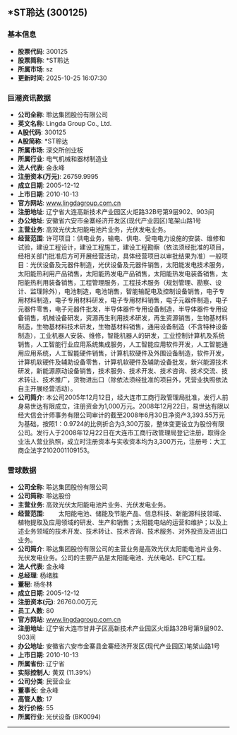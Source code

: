 ## *ST聆达 (300125)

### 基本信息

- **股票代码**: 300125
- **股票简称**: *ST聆达
- **所属市场**: sz
- **更新时间**: 2025-10-25 16:07:30

### 巨潮资讯数据

- **公司全称**: 聆达集团股份有限公司
- **英文名称**: Lingda Group Co., Ltd.
- **A股代码**: 300125
- **A股简称**: *ST聆达
- **所属市场**: 深交所创业板
- **所属行业**: 电气机械和器材制造业
- **法人代表**: 金永峰
- **注册资本(万元)**: 26759.9995
- **成立日期**: 2005-12-12
- **上市日期**: 2010-10-13
- **官方网站**: www.lingdagroup.com.cn
- **注册地址**: 辽宁省大连高新技术产业园区火炬路32B号第9层902、903间
- **办公地址**: 安徽省六安市金寨经济开发区(现代产业园区)笔架山路1号
- **主营业务**: 高效光伏太阳能电池片业务，光伏发电业务。
- **经营范围**: 许可项目：供电业务，输电、供电、受电电力设施的安装、维修和试验，建设工程设计，建设工程施工，建设工程勘察（依法须经批准的项目，经相关部门批准后方可开展经营活动，具体经营项目以审批结果为准）一般项目：光伏设备及元器件制造，光伏设备及元器件销售，太阳能发电技术服务，太阳能热利用产品销售，太阳能热发电产品销售，太阳能热发电装备销售，太阳能热利用装备销售，工程管理服务，工程技术服务（规划管理、勘察、设计、监理除外），电池制造，电池销售，智能输配电及控制设备销售，电子专用材料制造，电子专用材料研发，电子专用材料销售，电子元器件制造，电子元器件零售，电子元器件批发，半导体器件专用设备制造，半导体器件专用设备销售，机械设备研发，资源再生利用技术研发，再生资源销售，生物基材料制造，生物基材料技术研发，生物基材料销售，通用设备制造（不含特种设备制造），工业机器人安装、维修，智能机器人的研发，工业控制计算机及系统销售，人工智能行业应用系统集成服务，人工智能应用软件开发，人工智能通用应用系统，人工智能硬件销售，计算机软硬件及外围设备制造，软件开发，计算机软硬件及辅助设备零售，计算机软硬件及辅助设备批发，新兴能源技术研发，新能源原动设备销售，技术服务、技术开发、技术咨询、技术交流、技术转让、技术推广，货物进出口（除依法须经批准的项目外，凭营业执照依法自主开展经营活动）。
- **公司简介**: 本公司2005年12月12日，经大连市工商行政管理局批准，发行人前身易世达有限成立，注册资金为1,000万元。2008年12月22日，易世达有限以经大信会计师事务有限公司审计的截至2008年6月30日净资产3,393.55万元为基础，按照1：0.9724的比例折合为3,300万股，整体变更设立为股份有限公司。发行人于2008年12月22日在大连市工商行政管理局登记注册，取得企业法人营业执照，成立时注册资本与实收资本均为3,300万元，注册号：大工商企法字2102001109153。

### 雪球数据

- **公司全称**: 聆达集团股份有限公司
- **公司简称**: 聆达股份
- **主营业务**: 高效光伏太阳能电池片业务、光伏发电业务。
- **经营范围**: 　　太阳能电池、储能及节能产品、信息科技、新能源科技领域、植物提取及应用领域的研发、生产和销售；太阳能电站的运营和维护；以及上述业务领域的技术开发、技术转让、技术咨询、技术服务、对外投资及进出口业务。
- **公司简介**: 聆达集团股份有限公司的主营业务是高效光伏太阳能电池片业务、光伏发电业务。公司的主要产品是太阳能电池、光伏电站、EPC工程。
- **法人代表**: 金永峰
- **总经理**: 杨绪胜
- **董秘**: 杨冬林
- **成立日期**: 2005-12-12
- **注册资本(元)**: 26760.00万元
- **员工人数**: 80
- **官方网站**: www.lingdagroup.com.cn
- **注册地址**: 辽宁省大连市甘井子区高新技术产业园区火炬路32B号第9层902、903间
- **办公地址**: 安徽省六安市金寨县金寨经济开发区(现代产业园区)笔架山路1号
- **上市日期**: 2010-10-13
- **所属省份**: 辽宁省
- **实际控制人**: 黄双 (11.39%)
- **公司分类**: 民营企业
- **董事长**: 金永峰
- **高管人数**: 17
- **发行价格**: 55
- **所属行业**: 光伏设备 (BK0094)

---
